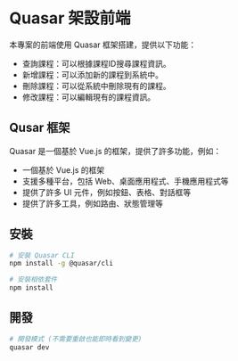 # Quasar 架設前端

本專案的前端使用 Quasar 框架搭建，提供以下功能：

- 查詢課程：可以根據課程ID搜尋課程資訊。
- 新增課程：可以添加新的課程到系統中。
- 刪除課程：可以從系統中刪除現有的課程。
- 修改課程：可以編輯現有的課程資訊。


## Qusar 框架

Quasar 是一個基於 Vue.js 的框架，提供了許多功能，例如：

- 一個基於 Vue.js 的框架
- 支援多種平台，包括 Web、桌面應用程式、手機應用程式等
- 提供了許多 UI 元件，例如按鈕、表格、對話框等
- 提供了許多工具，例如路由、狀態管理等

## 安裝

```bash
# 安裝 Quasar CLI
npm install -g @quasar/cli

# 安裝相依套件
npm install
```

## 開發

```bash
# 開發模式 (不需要重啟也能即時看到變更)
quasar dev
```
